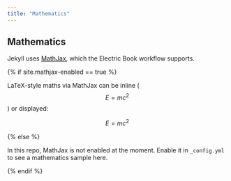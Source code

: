 ```yaml
---
title: "Mathematics"
---
```


## Mathematics

Jekyll uses [MathJax](http://docs.mathjax.org/en/latest/), which the Electric Book workflow supports.

{% if site.mathjax-enabled == true %}

LaTeX-style maths via MathJax can be inline ($$E = mc^2$$) or displayed:

$$E = mc^2$$

{% else %}

In this repo, MathJax is not enabled at the moment. Enable it in `_config.yml` to see a mathematics sample here.

{% endif %}
